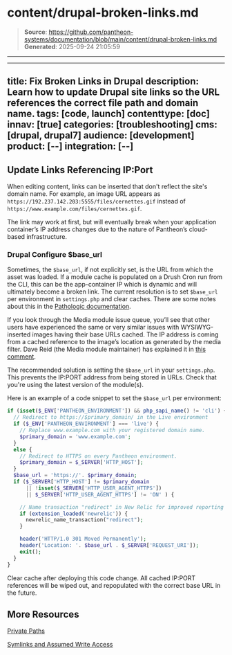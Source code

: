 # content/drupal-broken-links.md

> **Source**: https://github.com/pantheon-systems/documentation/blob/main/content/drupal-broken-links.md
> **Generated**: 2025-09-24 21:05:59

---

---
title: Fix Broken Links in Drupal
description: Learn how to update Drupal site links so the URL references the correct file path and domain name.
tags: [code, launch]
contenttype: [doc]
innav: [true]
categories: [troubleshooting]
cms: [drupal, drupal7]
audience: [development]
product: [--]
integration: [--]
---

## Update Links Referencing IP:Port

When editing content, links can be inserted that don't reflect the site's domain name. For example, an image URL appears as `https://192.237.142.203:5555/files/cernettes.gif` instead of `https://www.example.com/files/cernettes.gif`.

The link may work at first, but will eventually break when your application container’s IP address changes due to the nature of Pantheon’s cloud-based infrastructure.

### Drupal Configure $base_url
Sometimes, the `$base_url`, if not explicitly set, is the URL from which the asset was loaded. If a module cache is populated on a Drush Cron run from the CLI, this can be the app-container IP which is dynamic and will ultimately become a broken link. The current resolution is to set `$base_url` per environment in `settings.php` and clear caches. There are some notes about this in the [Pathologic documentation](https://www.drupal.org/node/257026).

If you look through the Media module issue queue, you’ll see that other users have experienced the same or very similar issues with WYSIWYG-inserted images having their base URLs cached. The IP address is coming from a cached reference to the image’s location as generated by the media filter. Dave Reid (the Media module maintainer) has explained it in [this comment](https://drupal.org/node/1660936#comment-6270618).

The recommended solution is setting the `$base_url` in your `settings.php`. This prevents the IP:PORT address from being stored in URLs. Check that you're using the latest version of the module(s).

Here is an example of a code snippet to set the `$base_url` per environment:

```php
if (isset($_ENV['PANTHEON_ENVIRONMENT']) && php_sapi_name() != 'cli') {
  // Redirect to https://$primary_domain/ in the Live environment
  if ($_ENV['PANTHEON_ENVIRONMENT'] === 'live') {
    // Replace www.example.com with your registered domain name.
    $primary_domain = 'www.example.com';
  }
  else {
    // Redirect to HTTPS on every Pantheon environment.
    $primary_domain = $_SERVER['HTTP_HOST'];
  }
  $base_url = 'https://'. $primary_domain;
  if ($_SERVER['HTTP_HOST'] != $primary_domain
      || !isset($_SERVER['HTTP_USER_AGENT_HTTPS'])
      || $_SERVER['HTTP_USER_AGENT_HTTPS'] != 'ON' ) {

    // Name transaction "redirect" in New Relic for improved reporting (optional).
    if (extension_loaded('newrelic')) {
      newrelic_name_transaction("redirect");
    }

    header('HTTP/1.0 301 Moved Permanently');
    header('Location: '. $base_url . $_SERVER['REQUEST_URI']);
    exit();
  }
}
```

Clear cache after deploying this code change. All cached IP:PORT references will be wiped out, and repopulated with the correct base URL in the future.


## More Resources

[Private Paths](/guides/secure-development/private-paths)

[Symlinks and Assumed Write Access](/symlinks-assumed-write-access)

